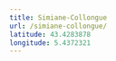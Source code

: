 ```yaml
---
title: Simiane-Collongue
url: /simiane-collongue/
latitude: 43.4283878
longitude: 5.4372321
---
```

